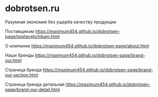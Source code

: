 # dobrotsen.ru
Разумная экономия без ущерба качеству продукции

Поставщикам
https://maximum454.github.io/dobrotsen-page/postavshchikam.html

О компании
https://maximum454.github.io/dobrotsen-page/about.html

Наши бренды
https://maximum454.github.io/dobrotsen-page/brand-our.html

Страница бренда
https://maximum454.github.io/dobrotsen-page/brand-our-section.html

Страница бренда детальная
https://maximum454.github.io/dobrotsen-page/brand-our-detail.html